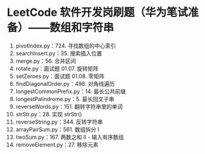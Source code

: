 # LeetCode 软件开发岗刷题（华为笔试准备）——数组和字符串
1. pivotIndex.py：724. 寻找数组的中心索引
2. searchInsert.py：35. 搜索插入位置
3. merge.py：56. 合并区间
4. rotate.py：面试题 01.07. 旋转矩阵
5. setZeroes.py：面试题 01.08. 零矩阵
6. findDiagonalOrder.py：498. 对角线遍历
7. longestCommonPrefix.py：14. 最长公共前缀
8. longestPalindrome.py：5. 最长回文子串
9. reverseWords.py：151. 翻转字符串里的单词
10. strStr.py：28. 实现 strStr()
11. reverseString.py：344. 反转字符串
12. arrayPairSum.py：561. 数组拆分 I
13. twoSum.py：167. 两数之和 II - 输入有序数组
14. removeElement.py：27. 移除元素